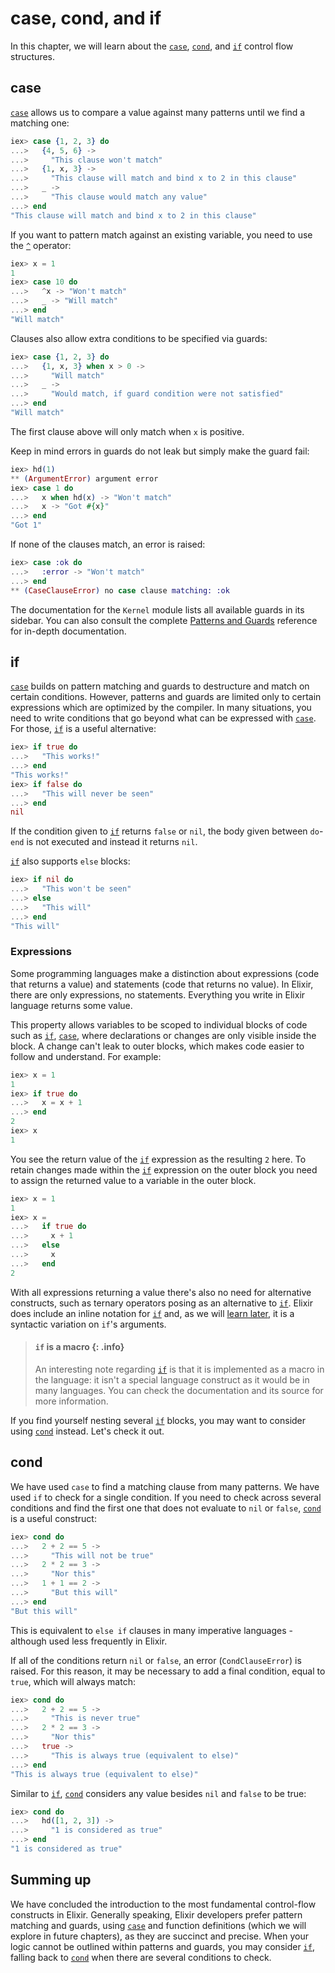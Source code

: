 <!--
  SPDX-License-Identifier: Apache-2.0
  SPDX-FileCopyrightText: 2021 The Elixir Team
-->

# case, cond, and if

In this chapter, we will learn about the [`case`](`case/2`), [`cond`](`cond/1`), and [`if`](`if/2`) control flow structures.

## case

[`case`](`case/2`) allows us to compare a value against many patterns until we find a matching one:

```elixir
iex> case {1, 2, 3} do
...>   {4, 5, 6} ->
...>     "This clause won't match"
...>   {1, x, 3} ->
...>     "This clause will match and bind x to 2 in this clause"
...>   _ ->
...>     "This clause would match any value"
...> end
"This clause will match and bind x to 2 in this clause"
```

If you want to pattern match against an existing variable, you need to use the [`^`](`^/1`) operator:

```elixir
iex> x = 1
1
iex> case 10 do
...>   ^x -> "Won't match"
...>   _ -> "Will match"
...> end
"Will match"
```

Clauses also allow extra conditions to be specified via guards:

```elixir
iex> case {1, 2, 3} do
...>   {1, x, 3} when x > 0 ->
...>     "Will match"
...>   _ ->
...>     "Would match, if guard condition were not satisfied"
...> end
"Will match"
```

The first clause above will only match when `x` is positive.

Keep in mind errors in guards do not leak but simply make the guard fail:

```elixir
iex> hd(1)
** (ArgumentError) argument error
iex> case 1 do
...>   x when hd(x) -> "Won't match"
...>   x -> "Got #{x}"
...> end
"Got 1"
```

If none of the clauses match, an error is raised:

```elixir
iex> case :ok do
...>   :error -> "Won't match"
...> end
** (CaseClauseError) no case clause matching: :ok
```

The documentation for the `Kernel` module lists all available guards in its sidebar. You can also consult the complete [Patterns and Guards](../references/patterns-and-guards.md#guards) reference for in-depth documentation.

## if

[`case`](`case/2`) builds on pattern matching and guards to destructure and match on certain conditions. However, patterns and guards are limited only to certain expressions which are optimized by the compiler. In many situations, you need to write conditions that go beyond what can be expressed with [`case`](`case/2`). For those, [`if`](`if/2`) is a useful alternative:

```elixir
iex> if true do
...>   "This works!"
...> end
"This works!"
iex> if false do
...>   "This will never be seen"
...> end
nil
```

If the condition given to [`if`](`if/2`) returns `false` or `nil`, the body given between `do`-`end` is not executed and instead it returns `nil`.

[`if`](`if/2`) also supports `else` blocks:

```elixir
iex> if nil do
...>   "This won't be seen"
...> else
...>   "This will"
...> end
"This will"
```

### Expressions

Some programming languages make a distinction about expressions (code that returns a value) and statements (code that returns no value). In Elixir, there are only expressions, no statements. Everything you write in Elixir language returns some value.

This property allows variables to be scoped to individual blocks of code such as [`if`](`if/2`), [`case`](`case/2`), where declarations or changes are only visible inside the block. A change can't leak to outer blocks, which makes code easier to follow and understand. For example:

```elixir
iex> x = 1
1
iex> if true do
...>   x = x + 1
...> end
2
iex> x
1
```

You see the return value of the [`if`](`if/2`) expression as the resulting `2` here. To retain changes made within the [`if`](`if/2`) expression on the outer block you need to assign the returned value to a variable in the outer block.

```elixir
iex> x = 1
1
iex> x =
...>   if true do
...>     x + 1
...>   else
...>     x
...>   end
2
```

With all expressions returning a value there's also no need for alternative constructs, such as ternary operators posing as an alternative to [`if`](`if/2`). Elixir does include an inline notation for [`if`](`if/2`) and, as we will [learn later](keywords-and-maps.md#do-blocks-and-keywords), it is a syntactic variation on `if`'s arguments.

> #### `if` is a macro {: .info}
>
> An interesting note regarding [`if`](`if/2`) is that it is implemented as a macro in the language: it isn't a special language construct as it would be in many languages. You can check the documentation and its source for more information.

If you find yourself nesting several [`if`](`if/2`) blocks, you may want to consider using [`cond`](`cond/1`) instead. Let's check it out.

## cond

We have used `case` to find a matching clause from many patterns. We have used `if` to check for a single condition. If you need to check across several conditions and find the first one that does not evaluate to `nil` or `false`, [`cond`](`cond/1`) is a useful construct:

```elixir
iex> cond do
...>   2 + 2 == 5 ->
...>     "This will not be true"
...>   2 * 2 == 3 ->
...>     "Nor this"
...>   1 + 1 == 2 ->
...>     "But this will"
...> end
"But this will"
```

This is equivalent to `else if` clauses in many imperative languages - although used less frequently in Elixir.

If all of the conditions return `nil` or `false`, an error (`CondClauseError`) is raised. For this reason, it may be necessary to add a final condition, equal to `true`, which will always match:

```elixir
iex> cond do
...>   2 + 2 == 5 ->
...>     "This is never true"
...>   2 * 2 == 3 ->
...>     "Nor this"
...>   true ->
...>     "This is always true (equivalent to else)"
...> end
"This is always true (equivalent to else)"
```

Similar to [`if`](`if/2`), [`cond`](`cond/1`) considers any value besides `nil` and `false` to be true:

```elixir
iex> cond do
...>   hd([1, 2, 3]) ->
...>     "1 is considered as true"
...> end
"1 is considered as true"
```

## Summing up

We have concluded the introduction to the most fundamental control-flow constructs in Elixir. Generally speaking, Elixir developers prefer pattern matching and guards, using [`case`](`case/2`) and function definitions (which we will explore in future chapters), as they are succinct and precise. When your logic cannot be outlined within patterns and guards, you may consider [`if`](`if/2`), falling back to [`cond`](`cond/1`) when there are several conditions to check.
